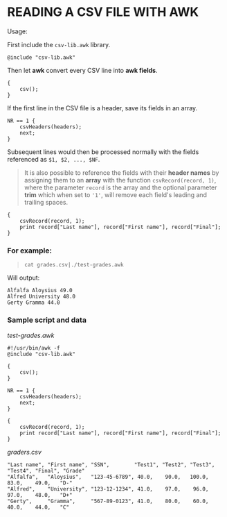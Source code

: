 # READING A CSV FILE WITH AWK

Usage:

First include the `csv-lib.awk` library.

```
@include "csv-lib.awk"
```

Then let **awk** convert every CSV line into **awk fields**.

```
{
	csv();
}
```	

If the first line in the CSV file is a header, save its fields in an array. 


```
NR == 1 {
	csvHeaders(headers);
	next;
}
```				

Subsequent lines would then be processed normally with the fields referenced as
`$1, $2, ..., $NF`.

> It is also possible to reference the fields with their **header names** by
assigning them to an **array** with the function `csvRecord(record, 1)`, where
the parameter `record` is the array and the optional parameter **trim** which
when set to `'1'`, will remove each field's leading and trailing spaces.



```
{
	csvRecord(record, 1);
	print record["Last name"], record["First name"], record["Final"];
}
```	

### For example:

> `cat grades.csv|./test-grades.awk`

Will output:

```
Alfalfa Aloysius 49.0
Alfred University 48.0
Gerty Gramma 44.0
```

### Sample script and data


*test-grades.awk*

```
#!/usr/bin/awk -f
@include "csv-lib.awk"

{
	csv();
}

NR == 1 {
	csvHeaders(headers);
	next;
}

{
	csvRecord(record, 1);
	print record["Last name"], record["First name"], record["Final"];
}
```

*graders.csv*

```
"Last name", "First name", "SSN",        "Test1", "Test2", "Test3", "Test4", "Final", "Grade"
"Alfalfa",   "Aloysius",   "123-45-6789", 40.0,    90.0,   100.0,    83.0,    49.0,   "D-"
"Alfred",    "University", "123-12-1234", 41.0,    97.0,    96.0,    97.0,    48.0,   "D+"
"Gerty",     "Gramma",     "567-89-0123", 41.0,    80.0,    60.0,    40.0,    44.0,   "C"
```
